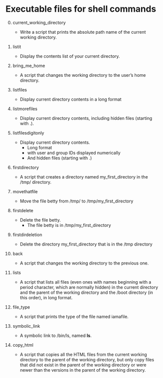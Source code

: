 # Executable files for shell commands
0. current_working_directory
   - Write a script that prints the absolute path name of the current working directory.

1. listit
   - Display the contents list of your current directory.

2. bring_me_home
   - A script that changes the working directory to the user’s home directory.

3. listfiles
   - Display current directory contents in a long format

4. listmorefiles
   - Display current directory contents, including hidden files (starting with .).

5. listfilesdigitonly
   - Display current directory contents.
      - Long format
      - with user and group IDs displayed numerically
      - And hidden files (starting with .)
6. firstdirectory
   - A script that creates a directory named my_first_directory in the /tmp/ directory.
7. movethatfile
   - Move the file betty from /tmp/ to /tmp/my_first_directory
8. firstdelete
   - Delete the file betty.
     - The file betty is in /tmp/my_first_directory
9. firstdirdeletion
   - Delete the directory my_first_directory that is in the /tmp directory
10. back
    - A script that changes the working directory to the previous one.
11. lists
    - A script that lists all files (even ones with names beginning with a period character, which are normally hidden) in the current directory and the parent of the working directory and the /boot directory (in this order), in long format.
12. file_type
    - A script that prints the type of the file named iamafile.
13. symbolic_link
    - A symbolic link to /bin/ls, named __ls__.
14. copy_html
    - A script that copies all the HTML files from the current working directory to the parent of the working directory, but only copy files that did not exist in the         parent of the working directory or were newer than the versions in the parent of the working directory.

